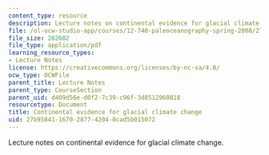 ```yaml
---
content_type: resource
description: Lecture notes on continental evidence for glacial climate change.
file: /ol-ocw-studio-app/courses/12-740-paleoceanography-spring-2008/27b958411670287742040cad5b015072_lec11.pdf
file_size: 262602
file_type: application/pdf
learning_resource_types:
- Lecture Notes
license: https://creativecommons.org/licenses/by-nc-sa/4.0/
ocw_type: OCWFile
parent_title: Lecture Notes
parent_type: CourseSection
parent_uid: d409d56e-d0f2-7c39-c96f-3d8512960818
resourcetype: Document
title: Continental evidence for glacial climate change
uid: 27b95841-1670-2877-4204-0cad5b015072
---
```

Lecture notes on continental evidence for glacial climate change.